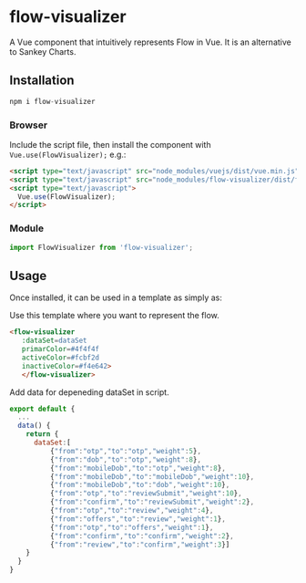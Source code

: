 # flow-visualizer

A Vue component that intuitively represents Flow in Vue. It is an alternative to Sankey Charts.


## Installation

```js
npm i flow-visualizer
```

### Browser

Include the script file, then install the component with `Vue.use(FlowVisualizer);` e.g.:

```html
<script type="text/javascript" src="node_modules/vuejs/dist/vue.min.js"></script>
<script type="text/javascript" src="node_modules/flow-visualizer/dist/flow-visualizer.min.js"></script>
<script type="text/javascript">
  Vue.use(FlowVisualizer);
</script>
```

### Module

```js
import FlowVisualizer from 'flow-visualizer';
```

## Usage

Once installed, it can be used in a template as simply as:

Use this template where you want to represent the flow.

```html
<flow-visualizer 
   :dataSet=dataSet
   primarColor=#4f4f4f
   activeColor=#fcbf2d
   inactiveColor=#f4e642>
   </flow-visualizer>
```

Add data for depeneding dataSet in script.

```js
export default {
  ...
  data() {
    return {
      dataSet:[
          {"from":"otp","to":"otp","weight":5},
          {"from":"dob","to":"otp","weight":8},
          {"from":"mobileDob","to":"otp","weight":8},
          {"from":"mobileDob","to":"mobileDob","weight":10},
          {"from":"mobileDob","to":"dob","weight":10},
          {"from":"otp","to":"reviewSubmit","weight":10},
          {"from":"confirm","to":"reviewSubmit","weight":2},
          {"from":"otp","to":"review","weight":4},
          {"from":"offers","to":"review","weight":1},
          {"from":"otp","to":"offers","weight":1},
          {"from":"confirm","to":"confirm","weight":2},
          {"from":"review","to":"confirm","weight":3}]
    }
  }
}
```
